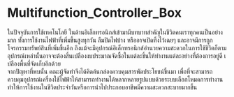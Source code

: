 # Multifunction_Controller_Box
ในปัจจุบันการใช้เทคโนโลยี ในด้านอิเล็กทรอนิกส์เข้ามามีบทบาทสำคัญในชีวิตคนเราทุกคนเป็นอย่างมาก 
ทั้งการใช้งานไฟฟ้าที่เพิ่มขึ้นสูงทุกวัน ลืมปิดไฟบ้าง หรืออาจเปิดทิ้งไว้เฉยๆ และอาจมีการถูกโจรกรรมทรัพย์สินที่เพิ่มขึ้นอีก 
ถึงแม้จะมีอุปกรณ์อิเล็กทรอนิกส์อำนวยความสะดวกในการใช้ชีวิตก็ตาม อุปกรณ์เหล่านั้นอาจจะต้องสิ้นเปลืองงบประมาณจัดซื้อในแต่ละชิ้นให้ทำงานแต่ละอย่างที่ต้องการอยู่ดี เ
ปลืองพื้นที่จัดเก็บอีกด้วย           
จากปัญหาที่พบนั้น คณะผู้จัดทำจึงได้คิดค้นกล่องควบคุมสารพัดประโยชน์ขึ้นมา
เพื่อที่จะสามารถควบคุมอุปกรณ์เครื่องใช้ไฟฟ้าให้สามารถทำงานได้หลากหลายรูปแบบด้วยระบบเลือกโหมดการทำงาน
ทำให้การใช้งานในชีวิตประจำวันหรือการนำไปประกอบอาชีพมีความสะดวกสะบายมากขึ้น
